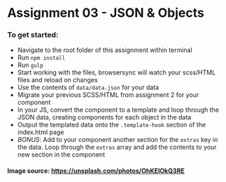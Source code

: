 # Assignment 03 - JSON & Objects

### To get started:

-   Navigate to the root folder of this assignment within terminal
-   Run `npm install`
-   Run `gulp`
-   Start working with the files, browsersync will watch your scss/HTML files and reload on changes
- 	Use the contents of `data/data.json` for your data
- 	Migrate your previous SCSS/HTML from assignment 2 for your component
- 	In your JS, convert the component to a template and loop through the JSON data, creating components for each object in the data
- 	Output the templated data onto the `.template-hook` section of the index.html page
- 	*BONUS*: Add to your component another section for the `extras` key in the data. Loop through the `extras` array and add the contents to your new section in the component 


#### Image source: https://unsplash.com/photos/OhKElOkQ3RE